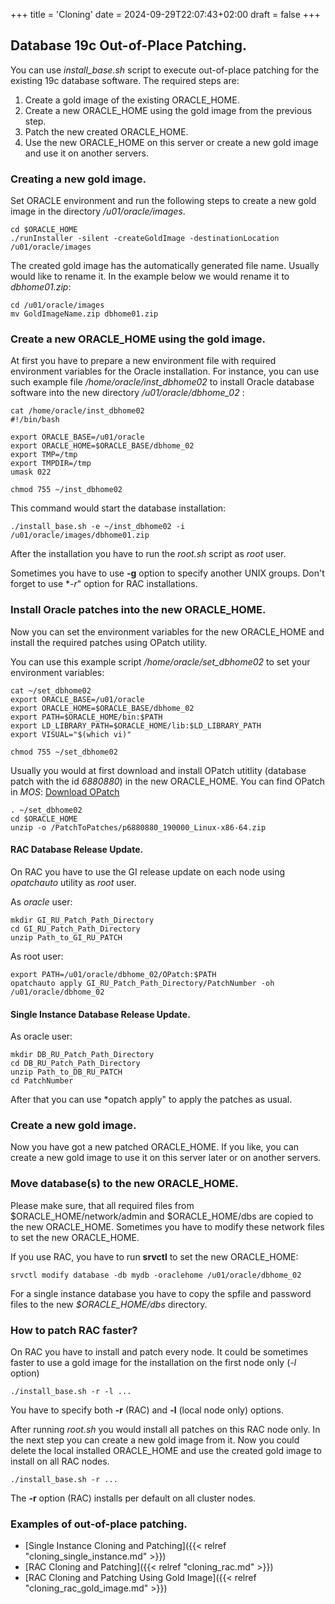+++
title = 'Cloning'
date = 2024-09-29T22:07:43+02:00
draft = false
+++

## Database 19c Out-of-Place Patching.

You can use *install_base.sh* script to execute out-of-place patching for the
existing 19c database software. The required steps are:
1. Create a gold image of the existing ORACLE_HOME.
1. Create a new ORACLE_HOME using the gold image from the previous step.
1. Patch the new created ORACLE_HOME.
1. Use the new ORACLE_HOME on this server or create a new gold image and 
use it on another servers.

### Creating a new gold image.

Set ORACLE environment and run the following steps to create a new gold image in 
the directory */u01/oracle/images*.

    cd $ORACLE_HOME
    ./runInstaller -silent -createGoldImage -destinationLocation /u01/oracle/images

The created gold image has the automatically generated file name. Usually would like to 
rename it. In the example below we would rename it to *dbhome01.zip*:
```
cd /u01/oracle/images
mv GoldImageName.zip dbhome01.zip
```

### Create a new ORACLE_HOME using the gold image.

At first you have to prepare a new environment file with required environment variables 
for the Oracle installation. For instance, you can use such example file 
*/home/oracle/inst_dbhome02* to install Oracle database software into the new directory 
*/u01/oracle/dbhome_02* :

```
cat /home/oracle/inst_dbhome02
#!/bin/bash

export ORACLE_BASE=/u01/oracle
export ORACLE_HOME=$ORACLE_BASE/dbhome_02
export TMP=/tmp
export TMPDIR=/tmp
umask 022

chmod 755 ~/inst_dbhome02
```

This command would start the database installation:

`./install_base.sh -e ~/inst_dbhome02 -i /u01/oracle/images/dbhome01.zip`

After the installation you have to run the *root.sh* script as *root* user.

Sometimes you have to use **-g** option to specify another UNIX groups. Don't forget
to use **-r*" option for RAC installations.

### Install Oracle patches into the new ORACLE_HOME.

Now you can set the environment variables for the new ORACLE_HOME and install the
required patches using OPatch utility.

You can use this example script */home/oracle/set_dbhome02* to set your environment variables:
```
cat ~/set_dbhome02
export ORACLE_BASE=/u01/oracle
export ORACLE_HOME=$ORACLE_BASE/dbhome_02
export PATH=$ORACLE_HOME/bin:$PATH
export LD_LIBRARY_PATH=$ORACLE_HOME/lib:$LD_LIBRARY_PATH
export VISUAL="$(which vi)"

chmod 755 ~/set_dbhome02
```

Usually you would at first download and install OPatch utitlity (database patch with the id
*6880880*) in the new ORACLE_HOME. You can find OPatch in *MOS*: [Download OPatch](http://updates.oracle.com/ARULink/PatchDetails/process_form?patch_num=6880880)
```
. ~/set_dbhome02
cd $ORACLE_HOME
unzip -o /PatchToPatches/p6880880_190000_Linux-x86-64.zip
```

#### RAC Database Release Update.

On RAC you have to use the GI release update on each node using *opatchauto* utility 
as *root* user.

As *oracle* user:
```
mkdir GI_RU_Patch_Path_Directory
cd GI_RU_Patch_Path_Directory
unzip Path_to_GI_RU_PATCH
```
As root user:
```
export PATH=/u01/oracle/dbhome_02/OPatch:$PATH
opatchauto apply GI_RU_Patch_Path_Directory/PatchNumber -oh /u01/oracle/dbhome_02
```

#### Single Instance Database Release Update.

As oracle user:
```
mkdir DB_RU_Patch_Path_Directory
cd DB_RU_Patch_Path_Directory
unzip Path_to_DB_RU_PATCH
cd PatchNumber
```

After that you can use *opatch apply" to apply the patches as usual.


### Create a new gold image.

Now you have got a new patched ORACLE_HOME. If you like, you can create a 
new gold image to use it on this server later or on another servers.

### Move database(s) to the new ORACLE_HOME.

Please make sure, that all required files from $ORACLE_HOME/network/admin and
$ORACLE_HOME/dbs are copied to the new ORACLE_HOME. Sometimes you have to modify 
these network files to set the new ORACLE_HOME.

If you use RAC, you have to run **srvctl** to set the new ORACLE_HOME:

`srvctl modify database -db mydb -oraclehome /u01/oracle/dbhome_02`

For a single instance database you have to copy the spfile and password files to
the new *$ORACLE_HOME/dbs* directory.

### How to patch RAC faster?

On RAC you have to install and patch every node. It could be sometimes faster to 
use a gold image for the installation on the first node only (*-l* option)

`./install_base.sh -r -l ...`

You have to specify both **-r** (RAC) and **-l** (local node only) options.

After running *root.sh* you would install all patches on this RAC node only. In the 
next step you can create a new gold image from it. Now you could delete the local
installed ORACLE_HOME and use the created gold image to install on all RAC nodes.

`./install_base.sh -r ...`

The **-r** option (RAC) installs per default on all cluster nodes.

### Examples of out-of-place patching.

* [Single Instance Cloning and Patching]({{< relref "cloning_single_instance.md" >}})
* [RAC Cloning and Patching]({{< relref "cloning_rac.md" >}})
* [RAC Cloning and Patching Using Gold Image]({{< relref "cloning_rac_gold_image.md" >}})

